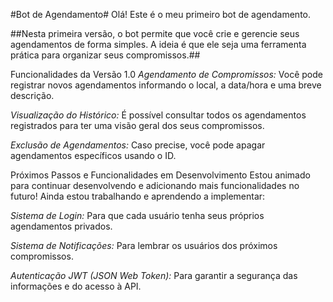 #Bot de Agendamento#
Olá! Este é o meu primeiro bot de agendamento.

##Nesta primeira versão, o bot permite que você crie e gerencie seus agendamentos de forma simples. A ideia é que ele seja uma ferramenta prática para organizar seus compromissos.##

Funcionalidades da Versão 1.0
*Agendamento de Compromissos:* Você pode registrar novos agendamentos informando o local, a data/hora e uma breve descrição.

*Visualização do Histórico:* É possível consultar todos os agendamentos registrados para ter uma visão geral dos seus compromissos.

*Exclusão de Agendamentos:* Caso precise, você pode apagar agendamentos específicos usando o ID.

Próximos Passos e Funcionalidades em Desenvolvimento
Estou animado para continuar desenvolvendo e adicionando mais funcionalidades no futuro! Ainda estou trabalhando e aprendendo a implementar:

*Sistema de Login:* Para que cada usuário tenha seus próprios agendamentos privados.

*Sistema de Notificações:* Para lembrar os usuários dos próximos compromissos.

*Autenticação JWT (JSON Web Token):* Para garantir a segurança das informações e do acesso à API.


